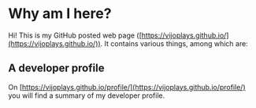 # Why am I here?

Hi! This is my GitHub posted web page ([https://vijoplays.github.io/](https://vijoplays.github.io/)). It contains various things, among which are:

## A developer profile

On [https://vijoplays.github.io/profile/](https://vijoplays.github.io/profile/) you will find a summary of my developer profile.
